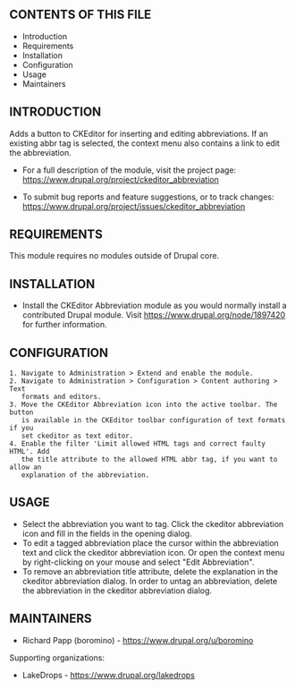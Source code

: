 CONTENTS OF THIS FILE
---------------------

 * Introduction
 * Requirements
 * Installation
 * Configuration
 * Usage
 * Maintainers


INTRODUCTION
------------

Adds a button to CKEditor for inserting and editing abbreviations. If an
existing abbr tag is selected, the context menu also contains a link to edit the
abbreviation.

 * For a full description of the module, visit the project page:
   https://www.drupal.org/project/ckeditor_abbreviation

 * To submit bug reports and feature suggestions, or to track changes:
   https://www.drupal.org/project/issues/ckeditor_abbreviation


REQUIREMENTS
------------

This module requires no modules outside of Drupal core.


INSTALLATION
------------

 * Install the CKEditor Abbreviation module as you would normally install a
   contributed Drupal module.
   Visit https://www.drupal.org/node/1897420 for further information.


CONFIGURATION
-------------

    1. Navigate to Administration > Extend and enable the module.
    2. Navigate to Administration > Configuration > Content authoring > Text
       formats and editors.
    3. Move the CKEditor Abbreviation icon into the active toolbar. The button
       is available in the CKEditor toolbar configuration of text formats if you
       set ckeditor as text editor.
    4. Enable the filter 'Limit allowed HTML tags and correct faulty HTML'. Add
       the title attribute to the allowed HTML abbr tag, if you want to allow an
       explanation of the abbreviation.


USAGE
-----

 * Select the abbreviation you want to tag. Click the ckeditor abbreviation icon and fill in the fields in the
   opening dialog.
 * To edit a tagged abbreviation place the cursor within the abbreviation text and click the ckeditor abbreviation icon.
   Or open the context menu by right-clicking on your mouse and select "Edit Abbreviation".
 * To remove an abbreviation title attribute, delete the explanation in the ckeditor abbreviation dialog.
   In order to untag an abbreviation, delete the abbreviation in the ckeditor abbreviation dialog.


MAINTAINERS
-----------

 * Richard Papp (boromino) - https://www.drupal.org/u/boromino

Supporting organizations:

 * LakeDrops - https://www.drupal.org/lakedrops
